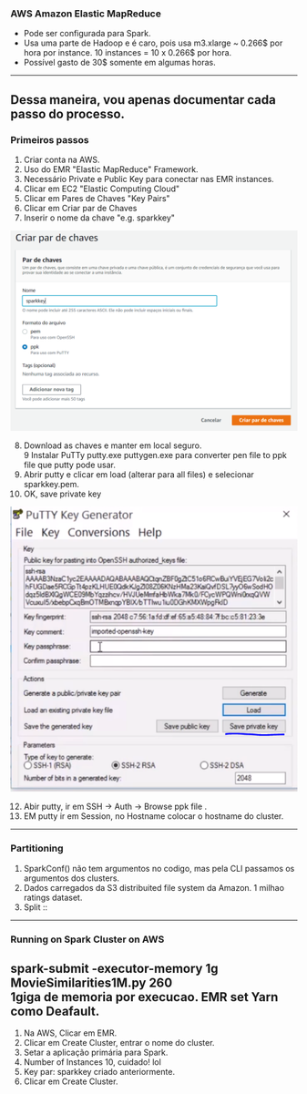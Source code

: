 ### AWS Amazon Elastic MapReduce  
  
* Pode ser configurada para Spark. 
* Usa uma parte de Hadoop e é caro, pois usa m3.xlarge ~ 0.266$ por hora por instance. 10 instances = 10 x 0.266$ por hora.  
* Possível gasto de 30$ somente em algumas horas.
-------------
Dessa maneira, vou apenas documentar cada passo do processo.  
-------------
### Primeiros passos  
  
1. Criar conta na AWS.  
2. Uso do EMR "Elastic MapReduce" Framework.  
3. Necessário Private e Public Key para conectar nas EMR instances.  
4. Clicar em EC2 "Elastic Computing Cloud"  
5. Clicar em Pares de Chaves "Key Pairs"
6. Clicar em Criar par de Chaves  
7. Inserir o nome da chave "e.g. sparkkey"

![image info](./imgs/sparkkey.png)  
  
8. Download as chaves e manter em local seguro.   
9 Instalar PuTTy  putty.exe puttygen.exe para converter pen file to ppk file que putty pode usar.   
10. Abrir putty e clicar em load (alterar para all files)  e selecionar sparkkey.pem.  
11. OK, save private key

![image info](./imgs/putty.png)  
  
12. Abir putty, ir em SSH -> Auth -> Browse ppk file .
13. EM putty ir em Session, no Hostname colocar o hostname do cluster.  
--------------
### Partitioning  
  
1. SparkConf() não tem argumentos no codigo, mas pela CLI passamos os argumentos dos clusters.  
2. Dados carregados da S3 distribuited file system da Amazon.  1 milhao ratings dataset.    
3. Split ::  
---------------  
### Running on Spark Cluster on AWS  
  
spark-submit -executor-memory 1g MovieSimilarities1M.py 260   
1giga de memoria por execucao. EMR set Yarn como Deafault.  
  -----------

1. Na AWS, Clicar em EMR.
2. Clicar em Create Cluster, entrar o nome do cluster.  
3. Setar a aplicação primária para Spark.  
4. Number of Instances 10, cuidado! lol  
5. Key par: sparkkey criado anteriormente.  
6. Clicar em Create Cluster.  





  
